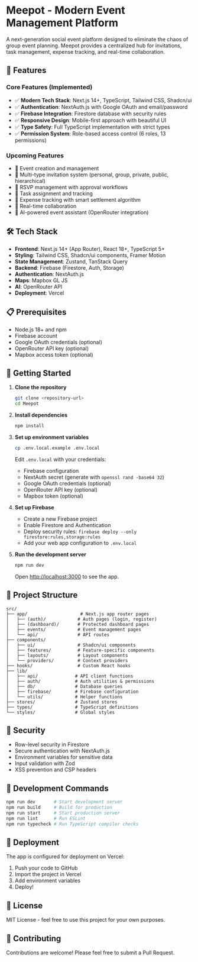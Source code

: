# Meepot - Modern Event Management Platform

A next-generation social event platform designed to eliminate the chaos of group event planning. Meepot provides a centralized hub for invitations, task management, expense tracking, and real-time collaboration.

## 🚀 Features

### Core Features (Implemented)
- ✅ **Modern Tech Stack**: Next.js 14+, TypeScript, Tailwind CSS, Shadcn/ui
- ✅ **Authentication**: NextAuth.js with Google OAuth and email/password
- ✅ **Firebase Integration**: Firestore database with security rules
- ✅ **Responsive Design**: Mobile-first approach with beautiful UI
- ✅ **Type Safety**: Full TypeScript implementation with strict types
- ✅ **Permission System**: Role-based access control (6 roles, 13 permissions)

### Upcoming Features
- 🔄 Event creation and management
- 🔄 Multi-type invitation system (personal, group, private, public, hierarchical)
- 🔄 RSVP management with approval workflows
- 🔄 Task assignment and tracking
- 🔄 Expense tracking with smart settlement algorithm
- 🔄 Real-time collaboration
- 🔄 AI-powered event assistant (OpenRouter integration)

## 🛠️ Tech Stack

- **Frontend**: Next.js 14+ (App Router), React 18+, TypeScript 5+
- **Styling**: Tailwind CSS, Shadcn/ui components, Framer Motion
- **State Management**: Zustand, TanStack Query
- **Backend**: Firebase (Firestore, Auth, Storage)
- **Authentication**: NextAuth.js
- **Maps**: Mapbox GL JS
- **AI**: OpenRouter API
- **Deployment**: Vercel

## 📋 Prerequisites

- Node.js 18+ and npm
- Firebase account
- Google OAuth credentials (optional)
- OpenRouter API key (optional)
- Mapbox access token (optional)

## 🚀 Getting Started

1. **Clone the repository**
   ```bash
   git clone <repository-url>
   cd Meepot
   ```

2. **Install dependencies**
   ```bash
   npm install
   ```

3. **Set up environment variables**
   ```bash
   cp .env.local.example .env.local
   ```
   
   Edit `.env.local` with your credentials:
   - Firebase configuration
   - NextAuth secret (generate with `openssl rand -base64 32`)
   - Google OAuth credentials (optional)
   - OpenRouter API key (optional)
   - Mapbox token (optional)

4. **Set up Firebase**
   - Create a new Firebase project
   - Enable Firestore and Authentication
   - Deploy security rules: `firebase deploy --only firestore:rules,storage:rules`
   - Add your web app configuration to `.env.local`

5. **Run the development server**
   ```bash
   npm run dev
   ```

   Open [http://localhost:3000](http://localhost:3000) to see the app.

## 📁 Project Structure

```
src/
├── app/                    # Next.js app router pages
│   ├── (auth)/            # Auth pages (login, register)
│   ├── (dashboard)/       # Protected dashboard pages
│   ├── events/            # Event management pages
│   └── api/               # API routes
├── components/            
│   ├── ui/                # Shadcn/ui components
│   ├── features/          # Feature-specific components
│   ├── layouts/           # Layout components
│   └── providers/         # Context providers
├── hooks/                 # Custom React hooks
├── lib/                   
│   ├── api/              # API client functions
│   ├── auth/             # Auth utilities & permissions
│   ├── db/               # Database queries
│   ├── firebase/         # Firebase configuration
│   └── utils/            # Helper functions
├── stores/               # Zustand stores
├── types/                # TypeScript definitions
└── styles/               # Global styles
```

## 🔐 Security

- Row-level security in Firestore
- Secure authentication with NextAuth.js
- Environment variables for sensitive data
- Input validation with Zod
- XSS prevention and CSP headers

## 🧪 Development Commands

```bash
npm run dev       # Start development server
npm run build     # Build for production
npm run start     # Start production server
npm run lint      # Run ESLint
npm run typecheck # Run TypeScript compiler checks
```

## 🚀 Deployment

The app is configured for deployment on Vercel:

1. Push your code to GitHub
2. Import the project in Vercel
3. Add environment variables
4. Deploy!

## 📝 License

MIT License - feel free to use this project for your own purposes.

## 🤝 Contributing

Contributions are welcome! Please feel free to submit a Pull Request.